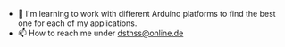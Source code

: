 - 🌱 I'm learning to work with different Arduino platforms to find the best one for each of my applications.
- 📫 How to reach me under dsthss@online.de

<!---
Dieter / DSTHSS is a ✨ special ✨ repository because its `README.md` (this file) appears on your GitHub profile.
You can click the Preview link to take a look at your changes.
--->

